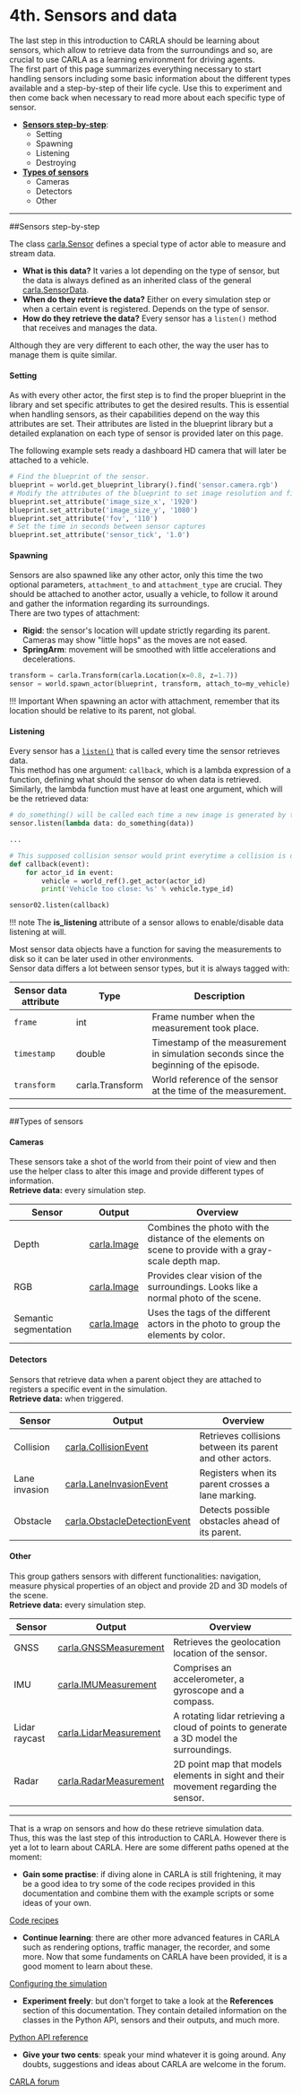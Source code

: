 <h1>4th. Sensors and data</h1>

The last step in this introduction to CARLA should be learning about sensors, which allow to retrieve data from the surroundings and so, are crucial to use CARLA as a learning environment for driving agents.  
The first part of this page summarizes everything necessary to start handling sensors including some basic information about the different types available and a step-by-step of their life cycle. Use this to experiment and then come back when necessary to read more about each specific type of sensor. 

  * [__Sensors step-by-step__](#sensors-step-by-step):  
	* Setting  
	* Spawning  
	* Listening  
	* Destroying  
  * [__Types of sensors__](#types-of-sensors)  
	* Cameras  
	* Detectors  
	* Other  

---------------
##Sensors step-by-step  

The class [carla.Sensor](python_api.md#carla.Sensor) defines a special type of actor able to measure and stream data.  

* __What is this data?__ It varies a lot depending on the type of sensor, but the data is always defined as an inherited class of the general [carla.SensorData](python_api.md#carla.SensorData). 
* __When do they retrieve the data?__ Either on every simulation step or when a certain event is registered. Depends on the type of sensor. 
* __How do they retrieve the data?__ Every sensor has a `listen()` method that receives and manages the data.  

Although they are very different to each other, the way the user has to manage them is quite similar. 

<h4>Setting</h4>

As with every other actor, the first step is to find the proper blueprint in the library and set specific attributes to get the desired results. This is essential when handling sensors, as their capabilities depend on the way this attributes are set. Their attributes are listed in the blueprint library but a detailed explanation on each type of sensor is provided later on this page. 

The following example sets ready a dashboard HD camera that will later be attached to a vehicle.
```py
# Find the blueprint of the sensor.
blueprint = world.get_blueprint_library().find('sensor.camera.rgb')
# Modify the attributes of the blueprint to set image resolution and field of view.
blueprint.set_attribute('image_size_x', '1920')
blueprint.set_attribute('image_size_y', '1080')
blueprint.set_attribute('fov', '110')
# Set the time in seconds between sensor captures
blueprint.set_attribute('sensor_tick', '1.0')
``` 

<h4>Spawning</h4>

Sensors are also spawned like any other actor, only this time the two optional parameters, `attachment_to` and `attachment_type` are crucial. They should be attached to another actor, usually a vehicle, to follow it around and gather the information regarding its surroundings.  
There are two types of attachment:  

* __Rigid__: the sensor's location will update strictly regarding its parent. Cameras may show "little hops" as the moves are not eased.  
* __SpringArm__: movement will be smoothed with little accelerations and decelerations. 

```py
transform = carla.Transform(carla.Location(x=0.8, z=1.7))
sensor = world.spawn_actor(blueprint, transform, attach_to=my_vehicle)
```
!!! Important
    When spawning an actor with attachment, remember that its location should be relative to its parent, not global. 

<h4>Listening</h4>

Every sensor has a [`listen()`](python_api.md#carla.Sensor.listen) that is called every time the sensor retrieves data.  
This method has one argument: `callback`, which is a lambda expression of a function, defining what should the sensor do when data is retrieved.  
Similarly, the lambda function must have at least one argument, which will be the retrieved data: 

```py
# do_something() will be called each time a new image is generated by the camera.
sensor.listen(lambda data: do_something(data))

...

# This supposed collision sensor would print everytime a collision is detected. 
def callback(event):
    for actor_id in event:
        vehicle = world_ref().get_actor(actor_id)
        print('Vehicle too close: %s' % vehicle.type_id)

sensor02.listen(callback)
```

!!! note
    The __is_listening__ attribute of a sensor allows to enable/disable data listening at will. 

Most sensor data objects have a function for saving the measurements to disk so it can be later used in other environments.  
Sensor data differs a lot between sensor types, but it is always tagged with:

| Sensor data attribute | Type   | Description |
| --------------------- | ------ | ----------- |
| `frame`               | int    | Frame number when the measurement took place. |
| `timestamp`           | double | Timestamp of the measurement in simulation seconds since the beginning of the episode. |
| `transform`           | carla.Transform | World reference of the sensor at the time of the measurement. |


---------------
##Types of sensors  
 
<h4>Cameras</h4>

These sensors take a shot of the world from their point of view and then use the helper class  to alter this image and provide different types of information.  
__Retrieve data:__ every simulation step.  

| Sensor | Output | Overview |
| ---------- | ---------- | ---------- |
| Depth | [carla.Image](python_api.md#carla.Image) | Combines the photo with the distance of the elements on scene to provide with a gray-scale depth map. |
| RGB | [carla.Image](python_api.md#carla.Image) | Provides clear vision of the surroundings. Looks like a normal photo of the scene. |
| Semantic segmentation | [carla.Image](python_api.md#carla.Image) | Uses the tags of the different actors in the photo to group the elements by color. |

<h4>Detectors</h4>

Sensors that retrieve data when a parent object they are attached to registers a specific event in the simulation.  
__Retrieve data:__ when triggered.  

| Sensor | Output | Overview |
| ---------- | ---------- | ---------- |
| Collision | [carla.CollisionEvent](python_api.md#carla.CollisionEvent) | Retrieves collisions between its parent and other actors. |
| Lane invasion | [carla.LaneInvasionEvent](python_api.md#carla.LaneInvasionEvent) | Registers when its parent crosses a lane marking. |
| Obstacle | [carla.ObstacleDetectionEvent](python_api.md#carla.ObstacleEvent) | Detects possible obstacles ahead of its parent. |

<h4>Other</h4>

This group gathers sensors with different functionalities: navigation, measure physical properties of an object and provide 2D and 3D models of the scene.  
__Retrieve data:__ every simulation step.  

| Sensor | Output | Overview |
| ---------- | ---------- | ---------- |
| GNSS | [carla.GNSSMeasurement](python_api.md#carla.GNSSMeasurement) | Retrieves the geolocation location of the sensor. |
| IMU | [carla.IMUMeasurement](python_api.md#carla.IMUMeasurement) | Comprises an accelerometer, a gyroscope and a compass. |
| Lidar raycast | [carla.LidarMeasurement](python_api.md#carla.LidarMeasurement) | A rotating lidar retrieving a cloud of points to generate a 3D model the surroundings. |
| Radar | [carla.RadarMeasurement](python_api.md#carla.RadarMeasurement) | 2D point map that models elements in sight and their movement regarding the sensor. |

---------------
That is a wrap on sensors and how do these retrieve simulation data.  
Thus, this was the last step of this introduction to CARLA. However there is yet a lot to learn about CARLA. Here are some different paths opened at the moment: 

* __Gain some practise__: if diving alone in CARLA is still frightening, it may be a good idea to try some of the code recipes provided in this documentation and combine them with the example scripts or some ideas of your own. 

<div class="build-buttons">
<!-- Latest release button -->
<p>
<a href="python_cookbook.md" target="_blank" class="btn btn-neutral" title="Code recipes">
Code recipes</a>
</p>
</div>

* __Continue learning__: there are other more advanced features in CARLA such as rendering options, traffic manager, the recorder, and some more. Now that some fundaments on CARLA have been provided, it is a good moment to learn about these. 
 
<div class="build-buttons">
<!-- Latest release button -->
<p>
<a href="configuring_the_simulation.md" target="_blank" class="btn btn-neutral" title="Configuring the simulation">
Configuring the simulation</a>
</p>
</div>

* __Experiment freely__: but don't forget to take a look at the __References__ section of this documentation. They contain detailed information on the classes in the Python API, sensors and their outputs, and much more. 

<div class="build-buttons">
<!-- Latest release button -->
<p>
<a href="python_api.md" target="_blank" class="btn btn-neutral" title="Python API reference">
Python API reference</a>
</p>
</div>


* __Give your two cents__: speak your mind whatever it is going around. Any doubts, suggestions and ideas about CARLA are welcome in the forum.

<div class="build-buttons">
<!-- Latest release button -->
<p>
<a href="https://forum.carla.org/" target="_blank" class="btn btn-neutral" title="Go to the CARLA forum">
CARLA forum</a>
</p>
</div>



